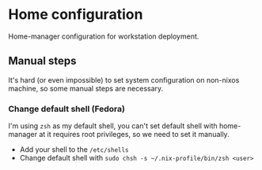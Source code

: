 # Home configuration

Home-manager configuration for workstation deployment.

## Manual steps

It's hard (or even impossible) to set system configuration on non-nixos machine, so some manual steps are necessary.

### Change default shell (Fedora)

I'm using `zsh` as my default shell, you can't set default shell with home-manager at it requires root privileges, so we need to set it manually.

* Add your shell to the `/etc/shells`
* Change default shell with `sudo chsh -s ~/.nix-profile/bin/zsh <user>`


